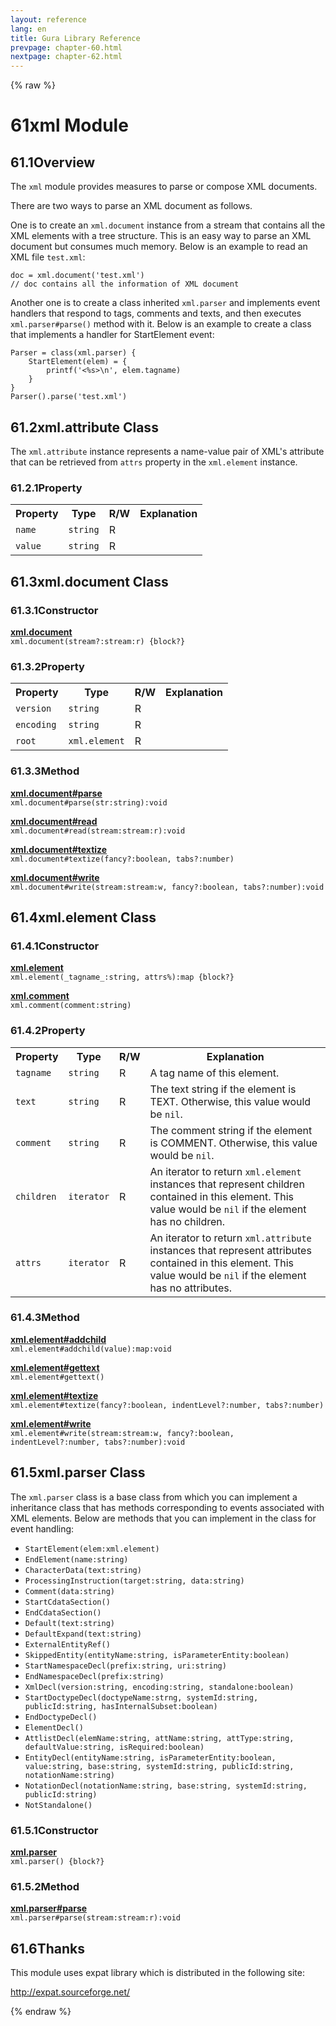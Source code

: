 ```yaml
---
layout: reference
lang: en
title: Gura Library Reference
prevpage: chapter-60.html
nextpage: chapter-62.html
---
```

{% raw %}
<h1><span class="caption-index-1">61</span>xml Module</h1>
<h2><span class="caption-index-2">61.1</span><a name="anchor-61-1"></a>Overview</h2>
<p>
The <code class="highlighter-rouge">xml</code> module provides measures to parse or compose XML documents.
</p>
<p>
There are two ways to parse an XML document as follows.
</p>
<p>
One is to create an <code class="highlighter-rouge">xml.document</code> instance from a stream that contains all the XML elements with a tree structure. This is an easy way to parse an XML document but consumes much memory. Below is an example to read an XML file <code class="highlighter-rouge">test.xml</code>:
</p>
<pre class="highlight"><code>doc = xml.document('test.xml')
// doc contains all the information of XML document
</code></pre>
<p>
Another one is to create a class inherited <code class="highlighter-rouge">xml.parser</code> and implements event handlers that respond to tags, comments and texts, and then executes <code class="highlighter-rouge">xml.parser#parse()</code> method with it. Below is an example to create a class that implements a handler for StartElement event:
</p>
<pre class="highlight"><code>Parser = class(xml.parser) {
    StartElement(elem) = {
        printf('&lt;%s&gt;\n', elem.tagname)
    }
}
Parser().parse('test.xml')
</code></pre>
<h2><span class="caption-index-2">61.2</span><a name="anchor-61-2"></a>xml.attribute Class</h2>
<p>
The <code class="highlighter-rouge">xml.attribute</code> instance represents a name-value pair of XML's attribute that can be retrieved from <code class="highlighter-rouge">attrs</code> property in the <code class="highlighter-rouge">xml.element</code> instance.
</p>
<h3><span class="caption-index-3">61.2.1</span><a name="anchor-61-2-1"></a>Property</h3>
<p>
<table class="table">
<tr>
<th>
Property</th>
<th>
Type</th>
<th>
R/W</th>
<th>
Explanation</th>
</tr>


<tr>
<td>
<code>name</code></td>
<td>
<code>string</code></td>
<td>
R</td>

<td>
</td>
</tr>


<tr>
<td>
<code>value</code></td>
<td>
<code>string</code></td>
<td>
R</td>

<td>
</td>
</tr>


</table>

</p>
<h2><span class="caption-index-2">61.3</span><a name="anchor-61-3"></a>xml.document Class</h2>
<h3><span class="caption-index-3">61.3.1</span><a name="anchor-61-3-1"></a>Constructor</h3>
<p>
<div><strong style="text-decoration:underline">xml.document</strong></div>
<div style="margin-bottom:1em"><code>xml.document(stream?:stream:r) {block?}</code></div>

</p>
<h3><span class="caption-index-3">61.3.2</span><a name="anchor-61-3-2"></a>Property</h3>
<p>
<table class="table">
<tr>
<th>
Property</th>
<th>
Type</th>
<th>
R/W</th>
<th>
Explanation</th>
</tr>


<tr>
<td>
<code>version</code></td>
<td>
<code>string</code></td>
<td>
R</td>

<td>
</td>
</tr>


<tr>
<td>
<code>encoding</code></td>
<td>
<code>string</code></td>
<td>
R</td>

<td>
</td>
</tr>


<tr>
<td>
<code>root</code></td>
<td>
<code>xml.element</code></td>
<td>
R</td>

<td>
</td>
</tr>


</table>

</p>
<h3><span class="caption-index-3">61.3.3</span><a name="anchor-61-3-3"></a>Method</h3>
<p>
<div><strong style="text-decoration:underline">xml.document#parse</strong></div>
<div style="margin-bottom:1em"><code>xml.document#parse(str:string):void</code></div>

</p>
<p>
<div><strong style="text-decoration:underline">xml.document#read</strong></div>
<div style="margin-bottom:1em"><code>xml.document#read(stream:stream:r):void</code></div>

</p>
<p>
<div><strong style="text-decoration:underline">xml.document#textize</strong></div>
<div style="margin-bottom:1em"><code>xml.document#textize(fancy?:boolean, tabs?:number)</code></div>

</p>
<p>
<div><strong style="text-decoration:underline">xml.document#write</strong></div>
<div style="margin-bottom:1em"><code>xml.document#write(stream:stream:w, fancy?:boolean, tabs?:number):void</code></div>

</p>
<h2><span class="caption-index-2">61.4</span><a name="anchor-61-4"></a>xml.element Class</h2>
<h3><span class="caption-index-3">61.4.1</span><a name="anchor-61-4-1"></a>Constructor</h3>
<p>
<div><strong style="text-decoration:underline">xml.element</strong></div>
<div style="margin-bottom:1em"><code>xml.element(_tagname_:string, attrs%):map {block?}</code></div>

</p>
<p>
<div><strong style="text-decoration:underline">xml.comment</strong></div>
<div style="margin-bottom:1em"><code>xml.comment(comment:string)</code></div>

</p>
<h3><span class="caption-index-3">61.4.2</span><a name="anchor-61-4-2"></a>Property</h3>
<p>
<table class="table">
<tr>
<th>
Property</th>
<th>
Type</th>
<th>
R/W</th>
<th>
Explanation</th>
</tr>


<tr>
<td>
<code>tagname</code></td>
<td>
<code>string</code></td>
<td>
R</td>

<td>
A tag name of this element.</td>
</tr>


<tr>
<td>
<code>text</code></td>
<td>
<code>string</code></td>
<td>
R</td>

<td>
The text string if the element is TEXT.
Otherwise, this value would be <code>nil</code>.</td>
</tr>


<tr>
<td>
<code>comment</code></td>
<td>
<code>string</code></td>
<td>
R</td>

<td>
The comment string if the element is COMMENT.
Otherwise, this value would be <code>nil</code>.</td>
</tr>


<tr>
<td>
<code>children</code></td>
<td>
<code>iterator</code></td>
<td>
R</td>

<td>
An iterator to return <code>xml.element</code> instances that represent children
contained in this element. This value would be <code>nil</code> if the element has no children.</td>
</tr>


<tr>
<td>
<code>attrs</code></td>
<td>
<code>iterator</code></td>
<td>
R</td>

<td>
An iterator to return <code>xml.attribute</code> instances that represent attributes
contained in this element. This value would be <code>nil</code> if the element has no attributes.</td>
</tr>


</table>

</p>
<h3><span class="caption-index-3">61.4.3</span><a name="anchor-61-4-3"></a>Method</h3>
<p>
<div><strong style="text-decoration:underline">xml.element#addchild</strong></div>
<div style="margin-bottom:1em"><code>xml.element#addchild(value):map:void</code></div>

</p>
<p>
<div><strong style="text-decoration:underline">xml.element#gettext</strong></div>
<div style="margin-bottom:1em"><code>xml.element#gettext()</code></div>

</p>
<p>
<div><strong style="text-decoration:underline">xml.element#textize</strong></div>
<div style="margin-bottom:1em"><code>xml.element#textize(fancy?:boolean, indentLevel?:number, tabs?:number)</code></div>

</p>
<p>
<div><strong style="text-decoration:underline">xml.element#write</strong></div>
<div style="margin-bottom:1em"><code>xml.element#write(stream:stream:w, fancy?:boolean, indentLevel?:number, tabs?:number):void</code></div>

</p>
<h2><span class="caption-index-2">61.5</span><a name="anchor-61-5"></a>xml.parser Class</h2>
<p>
The <code class="highlighter-rouge">xml.parser</code> class is a base class from which you can implement a inheritance class that has methods corresponding to events associated with XML elements. Below are methods that you can implement in the class for event handling:
</p>
<ul>
<li><code class="highlighter-rouge">StartElement(elem:xml.element)</code></li>
<li><code class="highlighter-rouge">EndElement(name:string)</code></li>
<li><code class="highlighter-rouge">CharacterData(text:string)</code></li>
<li><code class="highlighter-rouge">ProcessingInstruction(target:string, data:string)</code></li>
<li><code class="highlighter-rouge">Comment(data:string)</code></li>
<li><code class="highlighter-rouge">StartCdataSection()</code></li>
<li><code class="highlighter-rouge">EndCdataSection()</code></li>
<li><code class="highlighter-rouge">Default(text:string)</code></li>
<li><code class="highlighter-rouge">DefaultExpand(text:string)</code></li>
<li><code class="highlighter-rouge">ExternalEntityRef()</code></li>
<li><code class="highlighter-rouge">SkippedEntity(entityName:string, isParameterEntity:boolean)</code></li>
<li><code class="highlighter-rouge">StartNamespaceDecl(prefix:string, uri:string)</code></li>
<li><code class="highlighter-rouge">EndNamespaceDecl(prefix:string)</code></li>
<li><code class="highlighter-rouge">XmlDecl(version:string, encoding:string, standalone:boolean)</code></li>
<li><code class="highlighter-rouge">StartDoctypeDecl(doctypeName:strng, systemId:string, publicId:string, hasInternalSubset:boolean)</code></li>
<li><code class="highlighter-rouge">EndDoctypeDecl()</code></li>
<li><code class="highlighter-rouge">ElementDecl()</code></li>
<li><code class="highlighter-rouge">AttlistDecl(elemName:string, attName:string, attType:string, defaultValue:string, isRequired:boolean)</code></li>
<li><code class="highlighter-rouge">EntityDecl(entityName:string, isParameterEntity:boolean, value:string, base:string, systemId:string, publicId:string, notationName:string)</code></li>
<li><code class="highlighter-rouge">NotationDecl(notationName:string, base:string, systemId:string, publicId:string)</code></li>
<li><code class="highlighter-rouge">NotStandalone()</code></li>
</ul>
<h3><span class="caption-index-3">61.5.1</span><a name="anchor-61-5-1"></a>Constructor</h3>
<p>
<div><strong style="text-decoration:underline">xml.parser</strong></div>
<div style="margin-bottom:1em"><code>xml.parser() {block?}</code></div>

</p>
<h3><span class="caption-index-3">61.5.2</span><a name="anchor-61-5-2"></a>Method</h3>
<p>
<div><strong style="text-decoration:underline">xml.parser#parse</strong></div>
<div style="margin-bottom:1em"><code>xml.parser#parse(stream:stream:r):void</code></div>

</p>
<h2><span class="caption-index-2">61.6</span><a name="anchor-61-6"></a>Thanks</h2>
<p>
This module uses expat library which is distributed in the following site:
</p>
<p>
<a href="http://expat.sourceforge.net/">http://expat.sourceforge.net/</a>
</p>
<p />

{% endraw %}

